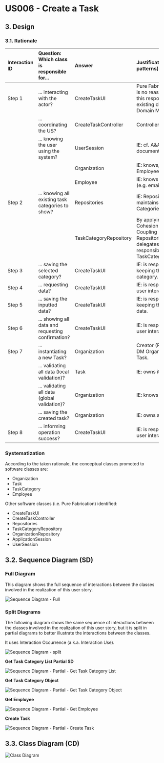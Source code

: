 # US006 - Create a Task

## 3. Design

### 3.1. Rationale

| Interaction ID | Question: Which class is responsible for...        | Answer                 | Justification (with patterns)                                                                                                       |
|:---------------|:---------------------------------------------------|:-----------------------|:------------------------------------------------------------------------------------------------------------------------------------|
| Step 1         | ... interacting with the actor?                    | CreateTaskUI           | Pure Fabrication: there is no reason to assign this responsibility to any existing class in the Domain Model.                       |
|                | ... coordinating the US?                           | CreateTaskController   | Controller                                                                                                                          |
|                | ... knowing the user using the system?             | UserSession            | IE: cf. A&A component documentation.                                                                                                |
|                |                                                    | Organization           | IE: knows/has its own Employees                                                                                                     |
|                |                                                    | Employee               | IE: knows its own data (e.g. email)                                                                                                 |
| Step 2         | ... knowing all existing task categories to show?  | Repositories           | IE: Repositories maintains Task Categories.                                                                                         |
|                |                                                    | TaskCategoryRepository | By applying High Cohesion (HC) + Low Coupling (LC) on class Repositories, it delegates the responsibility on TaskCategoryContainer. |
| Step 3         | ... saving the selected category?                  | CreateTaskUI           | IE: is responsible for keeping the selected category.                                                                               |
| Step 4         | ... requesting data?                               | CreateTaskUI           | IE: is responsible for user interactions.                                                                                           |
| Step 5         | ... saving the inputted data?                      | CreateTaskUI           | IE: is responsible for keeping the inputted data.                                                                                   |
| Step 6         | ... showing all data and requesting confirmation?  | CreateTaskUI           | IE: is responsible for user interactions.                                                                                           |              
| Step 7         | ... instantiating a new Task?                      | Organization           | Creator (Rule 1): in the DM Organization has a Task.                                                                                |
|                | ... validating all data (local validation)?        | Task                   | IE: owns its data.                                                                                                                  | 
|                | ... validating all data (global validation)?       | Organization           | IE: knows all its tasks.                                                                                                            | 
|                | ... saving the created task?                       | Organization           | IE: owns all its tasks.                                                                                                             | 
| Step 8         | ... informing operation success?                   | CreateTaskUI           | IE: is responsible for user interactions.                                                                                           | 

### Systematization ##

According to the taken rationale, the conceptual classes promoted to software classes are: 

* Organization
* Task
* TaskCategory
* Employee

Other software classes (i.e. Pure Fabrication) identified: 

* CreateTaskUI  
* CreateTaskController
* Repositories
* TaskCategoryRepository
* OrganizationRepository
* ApplicationSession
* UserSession


## 3.2. Sequence Diagram (SD)

### Full Diagram

This diagram shows the full sequence of interactions between the classes involved in the realization of this user story.

![Sequence Diagram - Full](svg/US004-SD-full.svg)

### Split Diagrams

The following diagram shows the same sequence of interactions between the classes involved in the realization of this user story, but it is split in partial diagrams to better illustrate the interactions between the classes.

It uses Interaction Occurrence (a.k.a. Interaction Use).

![Sequence Diagram - split](svg/US006-SD-split.svg)

**Get Task Category List Partial SD**

![Sequence Diagram - Partial - Get Task Category List](svg/US006-SD-partial-get-task-category-list.svg)

**Get Task Category Object**

![Sequence Diagram - Partial - Get Task Category Object](svg/US006-SD-partial-get-task-category.svg)

**Get Employee**

![Sequence Diagram - Partial - Get Employee](svg/US006-SD-partial-get-employee.svg)

**Create Task**

![Sequence Diagram - Partial - Create Task](svg/US006-SD-partial-create-task.svg)

## 3.3. Class Diagram (CD)

![Class Diagram](svg/US004-CD.svg)